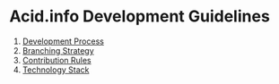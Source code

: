 # Acid.info Development Guidelines

1. [Development Process](/development-process.md)
2. [Branching Strategy](/branching-strategy.md)
3. [Contribution Rules](/contribution-rules.md)
4. [Technology Stack](/technology-stack.md)
